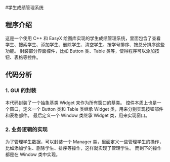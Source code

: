 #学生成绩管理系统

## 程序介绍

这是一个使用 C++ 和 EasyX 绘图库实现的学生成绩管理系统，里面包含了查看学生、搜索学生、添加学生、删除学生、清空学生、按学号排序、按总分排序这些功能。
封装部分界面控件，比如 Button 类、Table 类等，使得程序可以添加按钮、表格等控件。


## 代码分析

### 1. GUI 的封装

本代码封装了一个抽象基类 Widget 来作为所有窗口的基类。
控件本质上也是一个窗口，定义一个 Button 类和 Table 类继承 Widget 类，用来分别实现按钮部件和表格部件。
最后定义一个 Window 类继承 Widget 类，用来实现窗口。

### 2. 业务逻辑的实现

为了管理学生数据，可以封装一个 Manager 类，里面定义一些管理学生的操作，比如添加学生、删除学生、排序等操作，这样就实现了管理学生。
而剩下的操作都是在 Window 类中实现。


